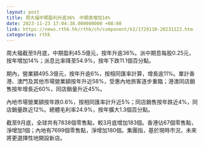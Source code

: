 ```yaml
---
layout: post
title: 周大福中期盈利升逾36%　中期息增加14%
date: 2023-11-23 17:04:38.000000000 +08:00
link: https://news.rthk.hk/rthk/ch/component/k2/1729110-20231123.htm
categories: rthk
---
```


周大福截至9月底，中期盈利45.5億元，按年升逾36%。派中期息每股0.25元，按年增加14%；派息比率降至54.9%，按年下跌11.1個百分點。

期內，營業額495.3億元，按年升逾6%，按相同匯率計算，增長逾11%。單計香港、澳門及其他市場營業額按年升近58%，受惠內地旅客逐步重臨；港澳同店銷售按年增長近60%，同店銷量升近45%。

內地市場營業額按年跌0.6%，按相同匯率計升近5%；同店銷售按年跌近4%，同店銷量跌近12%。總體毛利率24.9%，按年擴大1.3個百分點。

截至9月底，全球共有7838個零售點，較3月底增加183個。香港佔67個零售點，淨增加1個；內地有7699個零售點，淨增加180個。集團指，基於現時市況，未來將更選擇性地開設新店。
